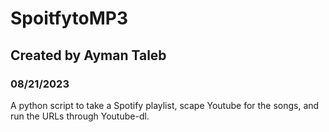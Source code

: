 # SpoitfytoMP3

## Created by Ayman Taleb 
### 08/21/2023

A python script to take a Spotify playlist, scape Youtube for the songs, and run the URLs through Youtube-dl. 